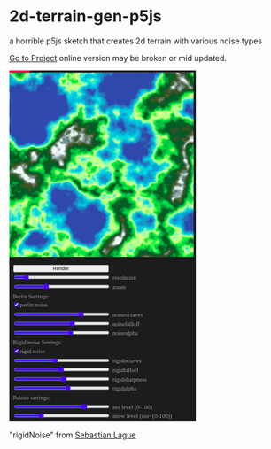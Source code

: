 # 2d-terrain-gen-p5js
a horrible p5js sketch that creates 2d terrain with various noise types

[Go to Project](https://editor.p5js.org/rt.sayochi/full/l81FGrZ0f)
online version may be broken or mid updated.


![Iimage](https://github.com/clod44/2d-terrain-gen-p5js/blob/main/Screenshot.png)

"rigidNoise" from [Sebastian Lague](https://youtu.be/H4g-TC__cvg)  



